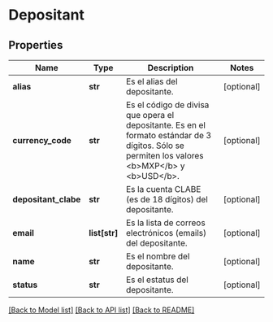 # Depositant

## Properties
Name | Type | Description | Notes
------------ | ------------- | ------------- | -------------
**alias** | **str** | Es el alias del depositante. | [optional] 
**currency_code** | **str** | Es el código de divisa que opera el depositante. Es en el formato estándar de 3 dígitos. Sólo se permiten los valores &lt;b&gt;MXP&lt;/b&gt; y &lt;b&gt;USD&lt;/b&gt;. | [optional] 
**depositant_clabe** | **str** | Es la cuenta CLABE (es de 18 dígitos) del depositante. | [optional] 
**email** | **list[str]** | Es la lista de correos electrónicos (emails) del depositante. | [optional] 
**name** | **str** | Es el nombre del depositante. | [optional] 
**status** | **str** | Es el estatus del depositante. | [optional] 

[[Back to Model list]](../README.md#documentation-for-models) [[Back to API list]](../README.md#documentation-for-api-endpoints) [[Back to README]](../README.md)

